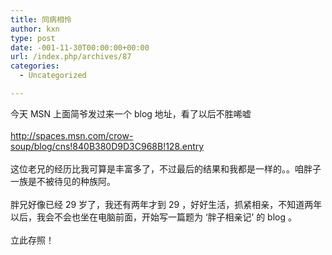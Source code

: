 ```yaml
---
title: 同病相怜
author: kxn
type: post
date: -001-11-30T00:00:00+00:00
url: /index.php/archives/87
categories:
  - Uncategorized

---
```

<div>
  今天 MSN 上面简爷发过来一个 blog 地址，看了以后不胜唏嘘
</div>

<div>
   
</div>

<div>
  <a href="http://spaces.msn.com/crow-soup/blog/cns!840B380D9D3C968B!128.entry">http://spaces.msn.com/crow-soup/blog/cns!840B380D9D3C968B!128.entry</a>
</div>

<div>
   
</div>

<div>
  这位老兄的经历比我可算是丰富多了，不过最后的结果和我都是一样的。。咱胖子一族是不被待见的种族阿。
</div>

<div>
   
</div>

<div>
  胖兄好像已经 29 岁了，我还有两年才到 29 ，好好生活，抓紧相亲，不知道两年以后，我会不会也坐在电脑前面，开始写一篇题为 ‘胖子相亲记’ 的 blog 。
</div>

<div>
   
</div>

<div>
  立此存照！
</div>